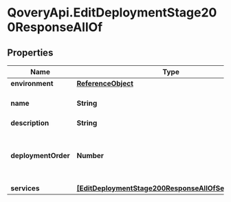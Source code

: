 # QoveryApi.EditDeploymentStage200ResponseAllOf

## Properties

Name | Type | Description | Notes
------------ | ------------- | ------------- | -------------
**environment** | [**ReferenceObject**](ReferenceObject.md) |  | 
**name** | **String** | name is case insensitive | [optional] 
**description** | **String** |  | [optional] 
**deploymentOrder** | **Number** | Position of the deployment stage within the environment | [optional] 
**services** | [**[EditDeploymentStage200ResponseAllOfServicesInner]**](EditDeploymentStage200ResponseAllOfServicesInner.md) |  | [optional] 


